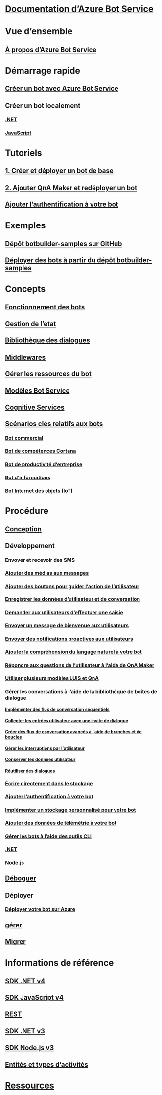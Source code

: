 # [Documentation d’Azure Bot Service](index.md)
# Vue d’ensemble
## [À propos d’Azure Bot Service](bot-service-overview-introduction.md)
# Démarrage rapide
## [Créer un bot avec Azure Bot Service](~/bot-service-quickstart.md)
## Créer un bot localement
### [.NET](dotnet/bot-builder-dotnet-sdk-quickstart.md)
### [JavaScript](javascript/bot-builder-javascript-quickstart.md)
# Tutoriels
## [1. Créer et déployer un bot de base](v4sdk/bot-builder-tutorial-basic-deploy.md)
## [2. Ajouter QnA Maker et redéployer un bot](v4sdk/bot-builder-tutorial-add-qna.md)
## [Ajouter l’authentification à votre bot](bot-builder-tutorial-authentication.md)
# Exemples
## [Dépôt botbuilder-samples sur GitHub](https://github.com/Microsoft/BotBuilder-Samples/blob/master/README.md)
## [Déployer des bots à partir du dépôt botbuilder-samples](bot-builder-deploy-samples.md)
# Concepts
## [Fonctionnement des bots](v4sdk/bot-builder-basics.md)
## [Gestion de l’état](v4sdk/bot-builder-concept-state.md)
## [Bibliothèque des dialogues](v4sdk/bot-builder-concept-dialog.md)
## [Middlewares](v4sdk/bot-builder-concept-middleware.md)
## [Gérer les ressources du bot](v4sdk/bot-file-basics.md)
<!-- [Language understanding](v4sdk/bot-builder-concept-luis.md) -->
## [Modèles Bot Service](bot-service-concept-templates.md)
## [Cognitive Services](bot-service-concept-intelligence.md)
## [Scénarios clés relatifs aux bots](bot-service-scenario-overview.md)
### [Bot commercial](bot-service-scenario-commerce.md)
### [Bot de compétences Cortana](bot-service-scenario-cortana-skill.md)
### [Bot de productivité d’entreprise](bot-service-scenario-enterprise-productivity.md)
### [Bot d’informations](bot-service-scenario-informational.md)
### [Bot Internet des objets (IoT)](bot-service-scenario-internet-things.md)
# Procédure 
## [Conception](design/TOC.md)
## Développement
<!-- ## [Best practice for welcoming the user](v4sdk/bot-builder-welcome-user.md) -->
### [Envoyer et recevoir des SMS](v4sdk/bot-builder-howto-send-messages.md)
### [Ajouter des médias aux messages](v4sdk/bot-builder-howto-add-media-attachments.md)
### [Ajouter des boutons pour guider l’action de l’utilisateur](v4sdk/bot-builder-howto-add-suggested-actions.md)
### [Enregistrer les données d’utilisateur et de conversation](v4sdk/bot-builder-howto-v4-state.md) 
### [Demander aux utilisateurs d’effectuer une saisie](v4sdk/bot-builder-primitive-prompts.md) 
### [Envoyer un message de bienvenue aux utilisateurs](v4sdk/bot-builder-send-welcome-message.md)
<!-- ## [Add input hints to messages](v4sdk/bot-builder-howto-add-input-hints.md) -->
### [Envoyer des notifications proactives aux utilisateurs](v4sdk/bot-builder-howto-proactive-message.md)
### [Ajouter la compréhension du langage naturel à votre bot](v4sdk/bot-builder-howto-v4-luis.md)
### [Répondre aux questions de l’utilisateur à l’aide de QnA Maker](v4sdk/bot-builder-howto-qna.md)
### [Utiliser plusieurs modèles LUIS et QnA](v4sdk/bot-builder-tutorial-dispatch.md)
### Gérer les conversations à l’aide de la bibliothèque de boîtes de dialogue 
#### [Implémenter des flux de conversation séquentiels](v4sdk/bot-builder-dialog-manage-conversation-flow.md)
#### [Collecter les entrées utilisateur avec une invite de dialogue](v4sdk/bot-builder-prompts.md)
#### [Créer des flux de conversation avancés à l’aide de branches et de boucles](v4sdk/bot-builder-dialog-manage-complex-conversation-flow.md)
#### [Gérer les interruptions par l’utilisateur](v4sdk/bot-builder-howto-handle-user-interrupt.md)
#### [Conserver les données utilisateur](v4sdk/bot-builder-tutorial-persist-user-inputs.md)
#### [Réutiliser des dialogues](v4sdk/bot-builder-compositcontrol.md)
### [Écrire directement dans le stockage](v4sdk/bot-builder-howto-v4-storage.md)
### [Ajouter l’authentification à votre bot](v4sdk/bot-builder-authentication.md)
### [Implémenter un stockage personnalisé pour votre bot](v4sdk/bot-builder-custom-storage.md)
### [Ajouter des données de télémétrie à votre bot](v4sdk/bot-builder-telemetry.md)
### [Gérer les bots à l’aide des outils CLI](bot-builder-tools.md)
### [.NET](dotnet/TOC.md)
### [Node.js](nodejs/TOC.md)
## [Déboguer](debug/TOC.md)
## Déployer
### [Déployer votre bot sur Azure](bot-builder-deploy-az-cli.md)
<!-- ### [Deploy your C# bot using Visual Studio](bot-builder-howto-deploy-azure.md)
### [Download and redeploy bot code](bot-service-build-download-source-code.md) 
### [Set up continuous deployment](bot-service-build-continuous-deployment.md) -->
## [gérer](manage/TOC.md)
## [Migrer](v4sdk/migration/TOC.md)
# Informations de référence
## [SDK .NET v4](https://aka.ms/botframework-v4-cs-sdk)
## [SDK JavaScript v4](https://aka.ms/jssdk4)
## [REST](rest-api/TOC.md)
## [SDK .NET v3](https://aka.ms/botframework-v3-cs-sdk)
## [SDK Node.js v3](https://docs.botframework.com/en-us/node/builder/chat-reference/modules/_botbuilder_d_.html)
## [Entités et types d’activités](bot-service-activities-entities.md)
# [Ressources](resources/TOC.md)
